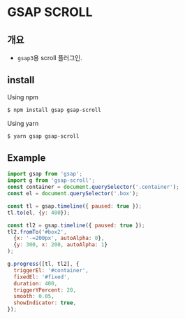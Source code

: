 # GSAP SCROLL

## 개요
* `gsap3`용 scroll 플러그인.

## install
Using npm
```sh
$ npm install gsap gsap-scroll
```
Using yarn
```sh
$ yarn gsap gsap-scroll
```

## Example
```js
import gsap from 'gsap';
import g from 'gsap-scroll';
const container = document.querySelector('.container');
const el = document.querySelector('.box');

const tl = gsap.timeline({ paused: true });
tl.to(el, {y: 400});

const tl2 = gsap.timeline({ paused: true });
tl2.fromTo('#box2',
  {x: '-=200px', autoAlpha: 0},
  {y: 300, x: 200, autoAlpha: 1}
);

g.progress([tl, tl2], {
  triggerEl: '#container',
  fixedEl: '#fixed',
  duration: 400,
  triggerYPercent: 20,
  smooth: 0.05,
  showIndicator: true,
});
```

